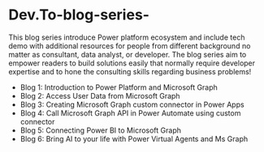 # Dev.To-blog-series-
This blog series introduce Power platform ecosystem and include tech demo with additional resources for people from different background no matter as consultant, data analyst, or developer. The blog series aim to empower readers to build solutions easily that normally require developer expertise and to hone the consulting skills regarding business problems!
 
* Blog 1: Introduction to Power Platform and Microsoft Graph 
* Blog 2: Access User Data from Microsoft Graph
* Blog 3: Creating Microsoft Graph custom connector in Power Apps
* Blog 4: Call Microsoft Graph API in Power Automate using custom connector
* Blog 5: Connecting Power BI to Microsoft Graph
* Blog 6: Bring AI to your life with Power Virtual Agents and Ms Graph
